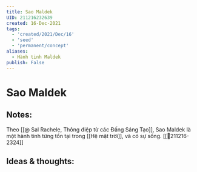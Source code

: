 ```yaml
---
title: Sao Maldek
UID: 211216232639
created: 16-Dec-2021
tags:
  - 'created/2021/Dec/16'
  - 'seed'
  - 'permanent/concept'
aliases:
  - Hành tinh Maldek
publish: False
---
```

# Sao Maldek

## Notes:
Theo [[@ Sal Rachele, Thông điệp từ các Đấng Sáng Tạo]],  Sao Maldek là một hành tinh từng tồn tại trong [[Hệ mặt trời]], và có sự sống. [[💬211216-2324]]

## Ideas & thoughts:


